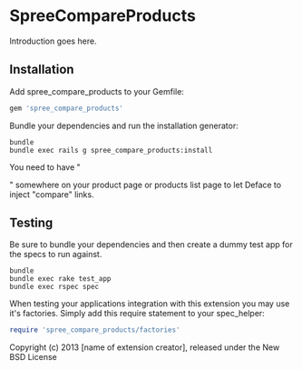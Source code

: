SpreeCompareProducts
====================

Introduction goes here.

Installation
------------

Add spree_compare_products to your Gemfile:

```ruby
gem 'spree_compare_products'
```

Bundle your dependencies and run the installation generator:

```shell
bundle
bundle exec rails g spree_compare_products:install
```

You need to have "<div data-hook='compare_links'></div>" somewhere on your product page or products list page to let Deface to inject "compare" links.

Testing
-------

Be sure to bundle your dependencies and then create a dummy test app for the specs to run against.

```shell
bundle
bundle exec rake test_app
bundle exec rspec spec
```

When testing your applications integration with this extension you may use it's factories.
Simply add this require statement to your spec_helper:

```ruby
require 'spree_compare_products/factories'
```

Copyright (c) 2013 [name of extension creator], released under the New BSD License
